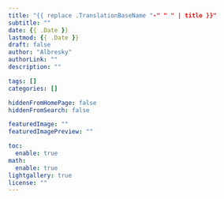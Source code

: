 ```yaml
---
title: "{{ replace .TranslationBaseName "-" " " | title }}"
subtitle: ""
date: {{ .Date }}
lastmod: {{ .Date }}
draft: false
author: "Albresky"
authorLink: ""
description: ""

tags: []
categories: []

hiddenFromHomePage: false
hiddenFromSearch: false

featuredImage: ""
featuredImagePreview: ""

toc:
  enable: true
math:
  enable: true
lightgallery: true
license: ""
---
```


<!--more-->
